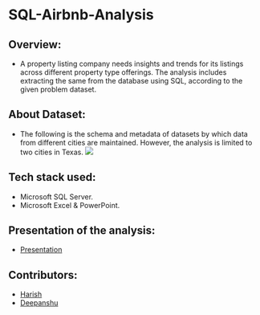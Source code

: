 # SQL-Airbnb-Analysis

## Overview:
-  A property listing company needs insights and trends for its listings across different property type offerings. The analysis includes extracting the same from the database using SQL, according to the given problem dataset.  

## About Dataset:
- The following is the schema and metadata of datasets by which data from different cities are maintained. However, the analysis is limited to two cities in Texas.
![](https://s3.us-west-2.amazonaws.com/secure.notion-static.com/2818b5ea-fe18-4ee0-80cd-2e2e59948c20/Dataset.jpg?X-Amz-Algorithm=AWS4-HMAC-SHA256&X-Amz-Content-Sha256=UNSIGNED-PAYLOAD&X-Amz-Credential=AKIAT73L2G45EIPT3X45%2F20221223%2Fus-west-2%2Fs3%2Faws4_request&X-Amz-Date=20221223T072653Z&X-Amz-Expires=86400&X-Amz-Signature=c38245f73f0d19a31f747eec6f691684ae55cc6749aad4d9be0b96203796236c&X-Amz-SignedHeaders=host&response-content-disposition=filename%3D%22Dataset.jpg%22&x-id=GetObject)

## Tech stack used:
- Microsoft SQL Server.
- Microsoft Excel & PowerPoint.

## Presentation of the analysis:
- [Presentation](https://github.com/harishkumar-b/SQL-Airbnb-Analysis/blob/main/ProjectPresentation.pdf)

## Contributors: 
- [Harish](https://www.linkedin.com/in/harish-kumar-bommadene/) 
- [Deepanshu]()
